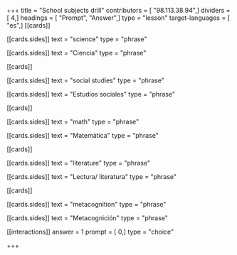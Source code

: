 +++
title = "School subjects drill"
contributors = [ "98.113.38.94",]
dividers = [ 4,]
headings = [ "Prompt", "Answer",]
type = "lesson"
target-languages = [ "es",]
[[cards]]

[[cards.sides]]
text = "science"
type = "phrase"

[[cards.sides]]
text = "Ciencia"
type = "phrase"

[[cards]]

[[cards.sides]]
text = "social studies"
type = "phrase"

[[cards.sides]]
text = "Estudios sociales"
type = "phrase"

[[cards]]

[[cards.sides]]
text = "math"
type = "phrase"

[[cards.sides]]
text = "Matemática"
type = "phrase"

[[cards]]

[[cards.sides]]
text = "literature"
type = "phrase"

[[cards.sides]]
text = "Lectura/ literatura"
type = "phrase"

[[cards]]

[[cards.sides]]
text = "metacognition"
type = "phrase"

[[cards.sides]]
text = "Metacognición"
type = "phrase"

[[interactions]]
answer = 1
prompt = [ 0,]
type = "choice"

+++
